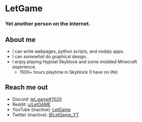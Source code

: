 # LetGame
### Yet another person on the internet.

## About me
- I can write webpages, python scripts, and nodejs apps.
- I can *somewhat* do graphical design.
- I enjoy playing Hypixel Skyblock and some modded Minecraft experience.
  - 1500+ hours playtime in Skyblock (I have no life)

## Reach me out
- Discord: [let_game#7020](https://discord.com/users/478480501649309708)
- Reddit: [u/LetGAME](https://www.reddit.com/user/LetGAME)
- YouTube (inactive): [LetGame](https://www.youtube.com/channel/UC5cINZgcCDKsRh3tg6p_Etg)
- Twitter (inactive): [@LetGame_YT](https://twitter.com/LetGame_YT)

